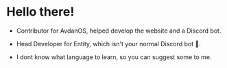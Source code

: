 # Hello there!
- Contributor for AvdanOS, helped develop the website and a Discord bot.

- Head Developer for Entity, which isn't your normal Discord bot 👀.

- I dont know what language to learn, so you can suggest some to me.
